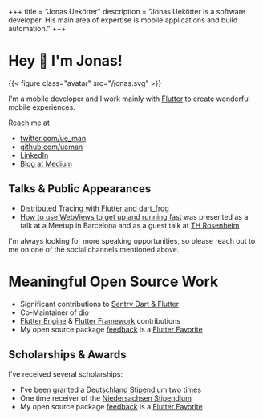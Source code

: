 +++
title = "Jonas Uekötter"
description = "Jonas Uekötter is a software developer. His main area of expertise is mobile applications and build automation."
+++

# Hey 👋 I'm Jonas!

{{< figure class="avatar" src="/jonas.svg" >}}

I'm a mobile developer and I work mainly with [Flutter](https://flutter.dev) to create wonderful mobile experiences.

Reach me at 
- [twitter.com/ue_man](https://twitter.com/ue_man)
- [github.com/ueman](https://github.com/ueman)
- [LinkedIn](https://www.linkedin.com/in/jonas-uekoetter)
- [Blog at Medium](https://medium.com/@jonasuekoetter)

## Talks & Public Appearances

- [Distributed Tracing with Flutter and dart_frog](https://www.meetup.com/flutter-meetup-hamburg/events/293470285/)
- [How to use WebViews to get up and running fast](https://medium.com/mediamarktsaturn-tech-blog/how-to-use-webviews-to-get-up-and-running-fast-d3599c884c2c) was presented as a talk at a Meetup in Barcelona and as a guest talk at [TH Rosenheim](https://www.th-rosenheim.de/)

I'm always looking for more speaking opportunities, so please reach out to me on one of the social channels mentioned above.

# Meaningful Open Source Work

- Significant contributions to [Sentry Dart & Flutter](https://github.com/getsentry/sentry-dart/commits?author=ueman)
- Co-Maintainer of [dio](https://pub.dev/packages/dio)
- [Flutter Engine](https://github.com/flutter/engine/commits?author=ueman) & [Flutter Framework](https://github.com/flutter/flutter/commits?author=ueman) contributions
- My open source package [feedback](https://pub.dev/packages/feedback) is a [Flutter Favorite](https://docs.flutter.dev/packages-and-plugins/favorites)

## Scholarships & Awards

I've received several scholarships:

- I've been granted a [Deutschland Stipendium](https://www.deutschlandstipendium.de/) two times
- One time receiver of the [Niedersachsen Stipendium](https://www.hs-osnabrueck.de/landesstipendium-niedersachsen/)
- My open source package [feedback](https://pub.dev/packages/feedback) is a [Flutter Favorite](https://docs.flutter.dev/packages-and-plugins/favorites)
